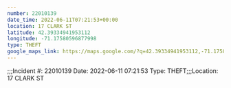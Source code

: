 ```yaml
---
number: 22010139
date_time: 2022-06-11T07:21:53+00:00
location: 17 CLARK ST
latitude: 42.39334941953112
longitude: -71.17580596877998
type: THEFT
google_maps_link: https://maps.google.com/?q=42.39334941953112,-71.17580596877998
---
```


;;;Incident #: 22010139  Date: 2022-06-11 07:21:53   Type: THEFT;;;Location: 17 CLARK ST
